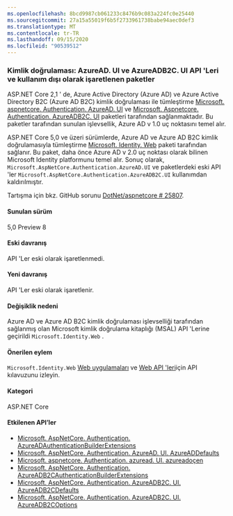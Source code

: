 ```yaml
---
ms.openlocfilehash: 8bcd9987cb061233c8476b9c083a224fc0e25440
ms.sourcegitcommit: 27a15a55019f6b5f2733961738babe94aec0def3
ms.translationtype: MT
ms.contentlocale: tr-TR
ms.lasthandoff: 09/15/2020
ms.locfileid: "90539512"
---
```

### <a name="authentication-azureadui-and-azureadb2cui-apis-and-packages-marked-obsolete"></a>Kimlik doğrulaması: AzureAD. UI ve AzureADB2C. UI API 'Leri ve kullanım dışı olarak işaretlenen paketler

ASP.NET Core 2,1 ' de, Azure Active Directory (Azure AD) ve Azure Active Directory B2C (Azure AD B2C) kimlik doğrulaması ile tümleştirme [Microsoft. aspnetcore. Authentication. AzureAD. UI](https://www.nuget.org/packages/Microsoft.AspNetCore.Authentication.AzureAD.UI) ve [Microsoft. Aspnetcore. Authentication. AzureADB2C. UI](https://www.nuget.org/packages/Microsoft.AspNetCore.Authentication.AzureADB2C.UI) paketleri tarafından sağlanmaktadır. Bu paketler tarafından sunulan işlevsellik, Azure AD v 1.0 uç noktasını temel alır.

ASP.NET Core 5,0 ve üzeri sürümlerde, Azure AD ve Azure AD B2C kimlik doğrulamasıyla tümleştirme [Microsoft. Identity. Web](https://www.nuget.org/packages/Microsoft.Identity.Web) paketi tarafından sağlanır. Bu paket, daha önce Azure AD v 2.0 uç noktası olarak bilinen Microsoft Identity platformunu temel alır. Sonuç olarak, `Microsoft.AspNetCore.Authentication.AzureAD.UI` ve paketlerdeki eski API 'ler `Microsoft.AspNetCore.Authentication.AzureADB2C.UI` kullanımdan kaldırılmıştır.

Tartışma için bkz. GitHub sorunu [DotNet/aspnetcore # 25807](https://github.com/dotnet/aspnetcore/issues/25807).

#### <a name="version-introduced"></a>Sunulan sürüm

5,0 Preview 8

#### <a name="old-behavior"></a>Eski davranış

API 'Ler eski olarak işaretlenmedi.

#### <a name="new-behavior"></a>Yeni davranış

API 'Ler eski olarak işaretlenir.

#### <a name="reason-for-change"></a>Değişiklik nedeni

Azure AD ve Azure AD B2C kimlik doğrulaması işlevselliği tarafından sağlanmış olan Microsoft kimlik doğrulama kitaplığı (MSAL) API 'Lerine geçirildi `Microsoft.Identity.Web` .

#### <a name="recommended-action"></a>Önerilen eylem

`Microsoft.Identity.Web` [Web uygulamaları](https://github.com/azuread/microsoft-identity-web/wiki/web-apps) ve [Web API 'leri](https://github.com/azuread/microsoft-identity-web/wiki/web-apis)için API kılavuzunu izleyin.

#### <a name="category"></a>Kategori

ASP.NET Core

#### <a name="affected-apis"></a>Etkilenen API’ler

* [Microsoft. AspNetCore. Authentication. AzureADAuthenticationBuilderExtensions](/dotnet/api/microsoft.aspnetcore.authentication.azureadauthenticationbuilderextensions?view=aspnetcore-3.0)
* [Microsoft. AspNetCore. Authentication. AzureAD. UI. AzureADDefaults](/dotnet/api/microsoft.aspnetcore.authentication.azuread.ui.azureaddefaults?view=aspnetcore-3.0)
* [Microsoft. aspnetcore. Authentication. azuread. UI. azureadoçen](/dotnet/api/microsoft.aspnetcore.authentication.azuread.ui.azureadoptions?view=aspnetcore-3.0)
* [Microsoft. AspNetCore. Authentication. AzureADB2CAuthenticationBuilderExtensions](/dotnet/api/microsoft.aspnetcore.authentication.azureadb2cauthenticationbuilderextensions?view=aspnetcore-3.0)
* [Microsoft. AspNetCore. Authentication. AzureADB2C. UI. AzureADB2CDefaults](/dotnet/api/microsoft.aspnetcore.authentication.azureadb2c.ui.azureadb2cdefaults?view=aspnetcore-3.0)
* [Microsoft. AspNetCore. Authentication. AzureADB2C. UI. AzureADB2COptions](/dotnet/api/microsoft.aspnetcore.authentication.azureadb2c.ui.azureadb2coptions?view=aspnetcore-3.0)

<!--

#### Affected APIs

- `T:Microsoft.AspNetCore.Authentication.AzureADAuthenticationBuilderExtensions`
- `T:Microsoft.AspNetCore.Authentication.AzureAD.UI.AzureADDefaults`
- `T:Microsoft.AspNetCore.Authentication.AzureAD.UI.AzureADOptions`
- `T:Microsoft.AspNetCore.Authentication.AzureADB2CAuthenticationBuilderExtensions`
- `T:Microsoft.AspNetCore.Authentication.AzureADB2C.UI.AzureADB2CDefaults`
- `T:Microsoft.AspNetCore.Authentication.AzureADB2C.UI.AzureADB2COptions`

-->

